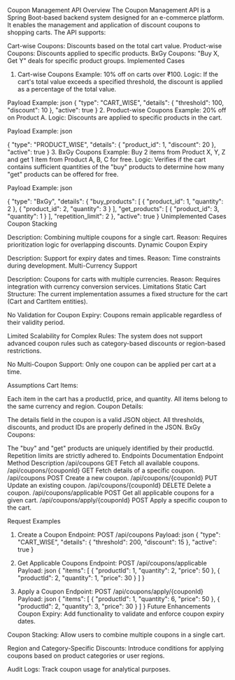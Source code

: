Coupon Management API
Overview
The Coupon Management API is a Spring Boot-based backend system designed for an e-commerce platform. It enables the management and application of discount coupons to shopping carts. The API supports:

Cart-wise Coupons: Discounts based on the total cart value.
Product-wise Coupons: Discounts applied to specific products.
BxGy Coupons: "Buy X, Get Y" deals for specific product groups.
Implemented Cases
1. Cart-wise Coupons
Example: 10% off on carts over ₹100.
Logic:
If the cart's total value exceeds a specified threshold, the discount is applied as a percentage of the total value.

Payload Example:
json
{
  "type": "CART_WISE",
  "details": { "threshold": 100, "discount": 10 },
  "active": true
}
2. Product-wise Coupons
Example: 20% off on Product A.
Logic:
Discounts are applied to specific products in the cart.

Payload Example:
json

{
  "type": "PRODUCT_WISE",
  "details": { "product_id": 1, "discount": 20 },
  "active": true
}
3. BxGy Coupons
Example: Buy 2 items from Product X, Y, Z and get 1 item from Product A, B, C for free.
Logic:
Verifies if the cart contains sufficient quantities of the "buy" products to determine how many "get" products can be offered for free.

Payload Example:
json

{
  "type": "BxGy",
  "details": {
    "buy_products": [
      { "product_id": 1, "quantity": 2 },
      { "product_id": 2, "quantity": 3 }
    ],
    "get_products": [
      { "product_id": 3, "quantity": 1 }
    ],
    "repetition_limit": 2
  },
  "active": true
}
Unimplemented Cases
Coupon Stacking

Description: Combining multiple coupons for a single cart.
Reason: Requires prioritization logic for overlapping discounts.
Dynamic Coupon Expiry

Description: Support for expiry dates and times.
Reason: Time constraints during development.
Multi-Currency Support

Description: Coupons for carts with multiple currencies.
Reason: Requires integration with currency conversion services.
Limitations
Static Cart Structure:
The current implementation assumes a fixed structure for the cart (Cart and CartItem entities).

No Validation for Coupon Expiry:
Coupons remain applicable regardless of their validity period.

Limited Scalability for Complex Rules:
The system does not support advanced coupon rules such as category-based discounts or region-based restrictions.

No Multi-Coupon Support:
Only one coupon can be applied per cart at a time.

Assumptions
Cart Items:

Each item in the cart has a productId, price, and quantity.
All items belong to the same currency and region.
Coupon Details:

The details field in the coupon is a valid JSON object.
All thresholds, discounts, and product IDs are properly defined in the JSON.
BxGy Coupons:

The "buy" and "get" products are uniquely identified by their productId.
Repetition limits are strictly adhered to.
Endpoints Documentation
Endpoint	                     Method	Description
/api/coupons	                 GET	Fetch all available coupons.
/api/coupons/{couponId}	         GET	Fetch details of a specific coupon.
/api/coupons	                 POST	Create a new coupon.
/api/coupons/{couponId}	         PUT	Update an existing coupon.
/api/coupons/{couponId}	         DELETE	Delete a coupon.
/api/coupons/applicable	         POST	Get all applicable coupons for a given cart.
/api/coupons/apply/{couponId}	 POST	Apply a specific coupon to the cart.

Request Examples
1. Create a Coupon
Endpoint: POST /api/coupons
Payload:
json
{
  "type": "CART_WISE",
  "details": { "threshold": 200, "discount": 15 },
  "active": true
}

2. Get Applicable Coupons
Endpoint: POST /api/coupons/applicable
Payload:
json
{
  "items": [
    { "productId": 1, "quantity": 2, "price": 50 },
    { "productId": 2, "quantity": 1, "price": 30 }
  ]
}

3. Apply a Coupon
Endpoint: POST /api/coupons/apply/{couponId}
Payload:
json
{
  "items": [
    { "productId": 1, "quantity": 6, "price": 50 },
    { "productId": 2, "quantity": 3, "price": 30 }
  ]
}
Future Enhancements
Coupon Expiry:
Add functionality to validate and enforce coupon expiry dates.

Coupon Stacking:
Allow users to combine multiple coupons in a single cart.

Region and Category-Specific Discounts:
Introduce conditions for applying coupons based on product categories or user regions.

Audit Logs:
Track coupon usage for analytical purposes.
